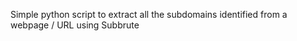 
Simple python script to extract all the subdomains identified from a webpage / URL using Subbrute 

